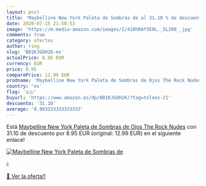 ```yaml
---
layout: post
title: 'Maybelline New York Paleta de Sombras de al 31.10 % de descuento'
date: 2020-07-15 21:50:53
image: 'https://m.media-amazon.com/images/I/410hRAY5E0L._SL200_.jpg'
comments: true
category: ofertas
author: ring
slug: 'B01KJGOH26-es'
actualPrice: 8.95 EUR
currency: EUR
price: 8.95
comparePrice: 12.99 EUR
prodname: 'Maybelline New York Paleta de Sombras de Ojos The Rock Nudes'
country: 'es'
flag: '🇪🇸'
buyurl: 'https://www.amazon.es/dp/B01KJGOH26/?tag=tolees-21'
descuento: '31.10'
average: '8.983333333333333'
---
```


Está [Maybelline New York Paleta de Sombras de Ojos The Rock Nudes](https://www.amazon.es/dp/B01KJGOH26/?tag=tolees-21) con 31.10 de descuento por 8.95 EUR (original: 12.99 EUR) en el siguiente enlace!

[![Maybelline New York Paleta de Sombras de](https://m.media-amazon.com/images/I/410hRAY5E0L._SL200_.jpg)](https://www.amazon.es/dp/B01KJGOH26/?tag=tolees-21)

ℹ️:


[🛒 Ver la oferta!!](https://www.amazon.es/dp/B01KJGOH26/?tag=tolees-21)
